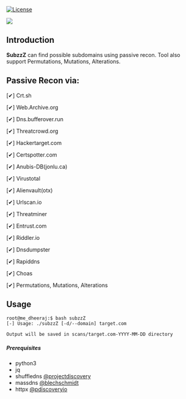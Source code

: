 [![License](https://img.shields.io/badge/license-MIT-_red.svg)](https://opensource.org/licenses/MIT)

<a href="https://www.buymeacoffee.com/medheeraj"><img src="https://img.buymeacoffee.com/button-api/?text=Buy me a beer&emoji=🍺&slug=medheeraj&button_colour=FFDD00&font_colour=000000&font_family=Cookie&outline_colour=000000&coffee_colour=ffffff"></a>

## Introduction

**SubzzZ**
can find possible subdomains using passive recon. Tool also support Permutations, Mutations, Alterations.

## Passive Recon via:

[✔] Crt.sh 


[✔] Web.Archive.org 


[✔] Dns.bufferover.run 


[✔] Threatcrowd.org 


[✔] Hackertarget.com 


[✔] Certspotter.com 


[✔] Anubis-DB(jonlu.ca) 


[✔] Virustotal  


[✔] Alienvault(otx) 


[✔] Urlscan.io  


[✔] Threatminer  


[✔] Entrust.com  


[✔] Riddler.io  


[✔] Dnsdumpster 


[✔] Rapiddns 


[✔] Choas 


[✔] Permutations, Mutations, Alterations  



## Usage
```
root@me_dheeraj:$ bash subzzZ
[-] Usage: ./subzzZ [-d/--domain] target.com

Output will be saved in scans/target.com-YYYY-MM-DD directory
```
##### Prerequisites
- python3 
- jq
- shuffledns [@projectdiscovery](https://github.com/projectdiscovery/shuffledns)
- massdns [@blechschmidt](https://github.com/blechschmidt/massdns)
- httpx [@pdiscoveryio](https://github.com/projectdiscovery/httpx)
